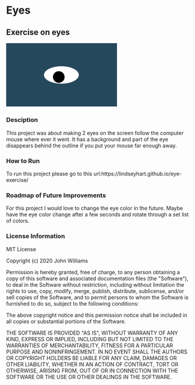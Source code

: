 # Eyes
## Exercise on eyes
<img src= "oneeye.png" width='300'/>
<h3>Desciption</h3>
<p>This project was about making 2 eyes on the screen follow the computer mouse where ever it went. It has a background and part of the eye disappears behind the outline if you put your mouse far enough away.</p>
<h3>How to Run</h3>
<p>To run this project please go to this url:https://lindseyhart.github.io/eye-exercise/</p>
<h3>Roadmap of Future Improvements</h3>
<p>For this project I would love to change the eye color in the future. Maybe have the eye color change after a few seconds and rotate through a set list of colors.</p>
<h3>License Information</h3>
<p>MIT License

Copyright (c) 2020 John Williams

Permission is hereby granted, free of charge, to any person obtaining a copy
of this software and associated documentation files (the "Software"), to deal
in the Software without restriction, including without limitation the rights
to use, copy, modify, merge, publish, distribute, sublicense, and/or sell
copies of the Software, and to permit persons to whom the Software is
furnished to do so, subject to the following conditions:

The above copyright notice and this permission notice shall be included in all
copies or substantial portions of the Software.

THE SOFTWARE IS PROVIDED "AS IS", WITHOUT WARRANTY OF ANY KIND, EXPRESS OR
IMPLIED, INCLUDING BUT NOT LIMITED TO THE WARRANTIES OF MERCHANTABILITY,
FITNESS FOR A PARTICULAR PURPOSE AND NONINFRINGEMENT. IN NO EVENT SHALL THE
AUTHORS OR COPYRIGHT HOLDERS BE LIABLE FOR ANY CLAIM, DAMAGES OR OTHER
LIABILITY, WHETHER IN AN ACTION OF CONTRACT, TORT OR OTHERWISE, ARISING FROM,
OUT OF OR IN CONNECTION WITH THE SOFTWARE OR THE USE OR OTHER DEALINGS IN THE
SOFTWARE.</p>
